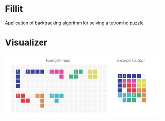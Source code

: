 # Fillit
Application of backtracking algorithm for solving a tetromino puzzle
# Visualizer
<img src="https://github.com/aruiz-ba/images/blob/master/fillit.png"></img>
